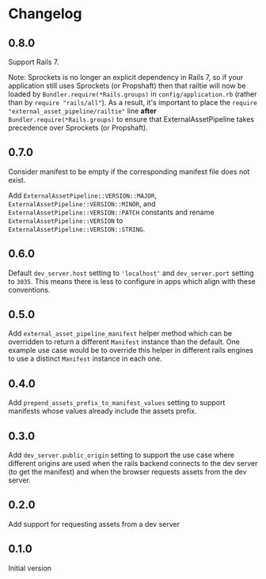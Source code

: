 # Changelog

## 0.8.0

Support Rails 7.

Note: Sprockets is no longer an explicit dependency in Rails 7, so if your
application still uses Sprockets (or Propshaft) then that railtie will now be
loaded by `Bundler.require(*Rails.groups)` in `config/application.rb` (rather
than by `require "rails/all"`). As a result, it's important to place the
`require "external_asset_pipeline/railtie"` line **after**
`Bundler.require(*Rails.groups)` to ensure that ExternalAssetPipeline takes
precedence over Sprockets (or Propshaft).

## 0.7.0

Consider manifest to be empty if the corresponding manifest file does not exist.

Add `ExternalAssetPipeline::VERSION::MAJOR`,
`ExternalAssetPipeline::VERSION::MINOR`, and
`ExternalAssetPipeline::VERSION::PATCH` constants and rename
`ExternalAssetPipeline::VERSION` to `ExternalAssetPipeline::VERSION::STRING`.

## 0.6.0

Default `dev_server.host` setting to `'localhost'` and `dev_server.port` setting
to `3035`. This means there is less to configure in apps which align with these
conventions.

## 0.5.0

Add `external_asset_pipeline_manifest` helper method which can be overridden to
return a different `Manifest` instance than the default. One example use case
would be to override this helper in different rails engines to use a distinct
`Manifest` instance in each one.

## 0.4.0

Add `prepend_assets_prefix_to_manifest_values` setting to support manifests
whose values already include the assets prefix.

## 0.3.0

Add `dev_server.public_origin` setting to support the use case where different
origins are used when the rails backend connects to the dev server (to get the
manifest) and when the browser requests assets from the dev server.

## 0.2.0

Add support for requesting assets from a dev server

## 0.1.0

Initial version
